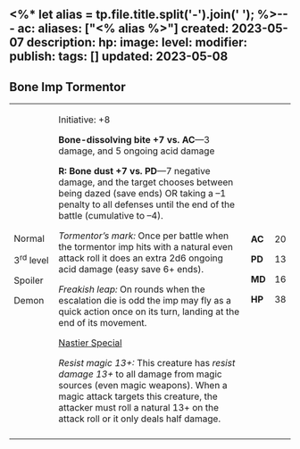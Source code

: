 <%* let alias = tp.file.title.split('-').join(' '); %>---
ac: 
aliases: ["<% alias %>"]
created: 2023-05-07
description: 
hp: 
image: 
level: 
modifier: 
publish: 
tags: []
updated: 2023-05-08
---

## Bone Imp Tormentor

<table>
<colgroup>
<col style="width: 16%" />
<col style="width: 71%" />
<col style="width: 5%" />
<col style="width: 6%" />
</colgroup>
<tbody>
<tr class="odd">
<td><p>Normal</p>
<p>3<sup>rd</sup> level</p>
<p>Spoiler</p>
<p>Demon</p></td>
<td><p>Initiative: +8</p>
<p><strong>Bone-dissolving bite +7 vs. AC</strong>—3 damage, and 5
ongoing acid damage</p>
<p><strong>R: Bone dust +7 vs. PD</strong>—7 negative damage, and the
target chooses between being dazed (save ends) OR taking a –1 penalty to
all defenses until the end of the battle (cumulative to –4).</p>
<p><em>Tormentor’s mark:</em> Once per battle when the tormentor imp
hits with a natural even attack roll it does an extra 2d6 ongoing acid
damage (easy save 6+ ends).</p>
<p><em>Freakish leap:</em> On rounds when the escalation die is odd the
imp may fly as a quick action once on its turn, landing at the end of
its movement.</p>
<p><u>Nastier Special</u></p>
<p><em>Resist magic 13+:</em> This creature has <em>resist damage
13+</em> to all damage from magic sources (even magic weapons). When a
magic attack targets this creature, the attacker must roll a natural 13+
on the attack roll or it only deals half damage.</p></td>
<td><p><strong>AC</strong></p>
<p><strong>PD</strong></p>
<p><strong>MD</strong></p>
<p><strong>HP</strong></p></td>
<td><p>20</p>
<p>13</p>
<p>16</p>
<p>38</p></td>
</tr>
<tr class="even">
<td></td>
<td></td>
<td></td>
<td></td>
</tr>
</tbody>
</table>
